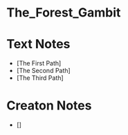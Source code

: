 # The_Forest_Gambit

# Text Notes
- [The First Path]
- [The Second Path]
- [The Third Path]

# Creaton Notes
- []